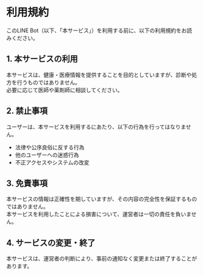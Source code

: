 # 利用規約

このLINE Bot（以下、「本サービス」）を利用する前に、以下の利用規約をお読みください。

## 1. 本サービスの利用
本サービスは、健康・医療情報を提供することを目的としていますが、診断や処方を行うものではありません。  
必要に応じて医師や薬剤師に相談してください。

## 2. 禁止事項
ユーザーは、本サービスを利用するにあたり、以下の行為を行ってはなりません。
- 法律や公序良俗に反する行為
- 他のユーザーへの迷惑行為
- 不正アクセスやシステムの改変

## 3. 免責事項
本サービスの情報は正確性を期していますが、その内容の完全性を保証するものではありません。  
本サービスを利用したことによる損害について、運営者は一切の責任を負いません。

## 4. サービスの変更・終了
本サービスは、運営者の判断により、事前の通知なく変更または終了することがあります。
